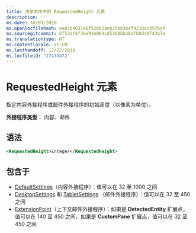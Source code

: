 ```yaml
---
title: 清单文件中的 RequestedHeight 元素
description: ''
ms.date: 10/09/2018
ms.openlocfilehash: ea8c0403146f526b28eb20b8364fd210ac357baf
ms.sourcegitcommit: 6f53df6f3ee91e084cd5160bb48afbbd49743b7e
ms.translationtype: HT
ms.contentlocale: zh-CN
ms.lasthandoff: 12/22/2018
ms.locfileid: "27433472"
---
```

# <a name="requestedheight-element"></a>RequestedHeight 元素

指定内容外接程序或邮件外接程序的初始高度（以像素为单位）。 

**外接程序类型：** 内容、邮件

## <a name="syntax"></a>语法

```XML
<RequestedHeight>integer</RequestedHeight>
```

## <a name="contained-in"></a>包含于

- [DefaultSettings](defaultsettings.md)（内容外接程序）：值可以在 32 至 1000 之间
- [DesktopSettings](desktopsettings.md) 和 [TabletSettings](tabletsettings.md) （邮件外接程序）：值可以在 32 至 450 之间
- [ExtensionPoint](extensionpoint.md)（上下文邮件外接程序）：如果是 **DetectedEntity** 扩展点，值可以在 140 至 450 之间，如果是 **CustomPane** 扩展点，值可以在 32 至 450 之间